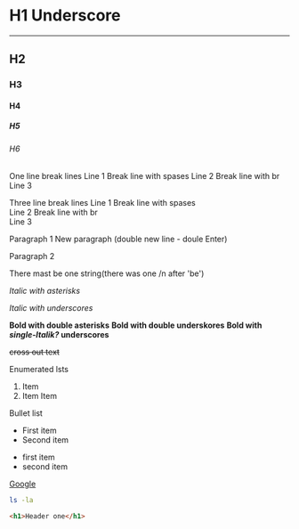 # H1 Underscore
---
## H2
### H3
#### H4
##### H5
###### H6

One line break lines
Line 1 Break line with spases  Line 2 Break line with br <br>Line 3

Three line break lines
Line 1 Break line with spases  
Line 2 Break line with br <br>
Line 3

Paragraph 1 New paragraph (double new line - doule Enter)

Paragraph 2

There mast be 
one string(there was one /n after 'be')


*Italic with asterisks*

_Italic with underscores_


**Bold with double asterisks**
__Bold with double underskores__
**Bold with _single-Italik?_ underscores**

~~cross out text~~

Enumerated lsts
1. Item
2. Item
Item

Bullet list
* First item
* Second item

- first item
- second item

[Google](https://www.yandex.ru "It's yandex!")

```bash
ls -la
```
```html
<h1>Header one</h1>
```

